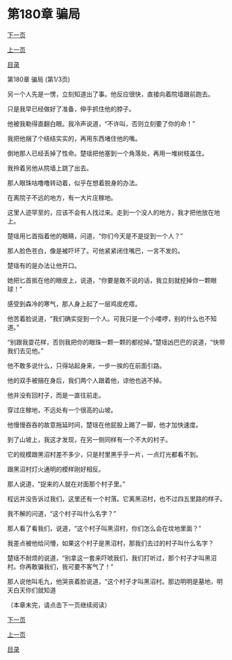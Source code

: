 <h1>第180章    骗局</h1>
            <div><p><a href="./0538_%E7%AC%AC180%E7%AB%A0_%E9%AA%97%E5%B1%80.md">下一页</a></p><p><a href="./0536_%E7%AC%AC179%E7%AB%A0_%E8%BF%B7%E9%AD%82%E9%98%B5.md">上一页</a></p><p><a href="../">目录</a></p></div>
            <div><p>第180章    骗局 (第1/3页)</p><p>另一个人先是一愣，立刻知道出了事。他反应很快，直接向着院墙跟前跑去。</p><p>只是我早已经做好了准备，伸手抓住他的脖子。</p><p>他被我勒得直翻白眼。我冷声说道，“不许叫，否则立刻要了你的命！”</p><p>我把他捆了个结结实实的，再用东西堵住他的嘴。</p><p>倒地那人已经丢掉了性命。楚瑶把他塞到一个角落处，再用一堆树枝盖住。</p><p>我拎着另他从院墙上跳了出去。</p><p>那人眼珠咕噜噜转动着，似乎在想着脱身的办法。</p><p>在离院子不远的地方，有一大片庄稼地。</p><p>这里人迹罕至的，应该不会有人找过来。走到一个没人的地方，我才把他放在地上。</p><p>楚瑶用匕首指着他的眼睛，问道，“你们今天是不是捉到一个人？”</p><p>那人脸色苍白，像是被吓坏了。可他紧紧闭住嘴巴，一言不发的。</p><p>楚瑶有的是办法让他开口。</p><p>她把匕首抵在他的眼皮上，说道，“你要是敢不说的话，我立刻就挖掉你一颗眼球！”</p><p>感受到森冷的寒气，那人身上起了一层鸡皮疙瘩。</p><p>他苦着脸说道，“我们确实捉到一个人。可我只是一个小喽啰，别的什么也不知道。”</p><p>“别跟我耍花样，否则我把你的眼珠一颗一颗的都挖掉。”楚瑶凶巴巴的说道，“快带我们去见他。”</p><p>他不敢多说什么，只得站起身来，一步一挨的在前面引路。</p><p>他的双手被捆在身后，我们两个人跟着他，谅他也逃不掉。</p><p>他并没有回村子，而是一直往前走。</p><p>穿过庄稼地，不远处有一个很高的山坡。</p><p>他慢慢吞吞的故意拖延时间，楚瑶在他屁股上踢了一脚，他才加快速度。</p><p>到了山坡上，我这才发现，在另一侧同样有一个不大的村子。</p><p>它的规模跟黑沼村差不多少，只是村里黑乎乎一片，一点灯光都看不到。</p><p>跟黑沼村灯火通明的模样刚好相反。</p><p>那人说道，“捉来的人就在对面那个村子里。”</p><p>程远并没告诉过我们，这里还有一个村落。它离黑沼村，也不过四五里路的样子。</p><p>我不解的问道，“这个村子叫什么名字？”</p><p>那人看了看我们，说道，“这个村子叫黑沼村，你们怎么会在坟地里面？”</p><p>我差点被他给问懵，如果这个村子是黑沼村，那我们去过的村子叫什么名字？</p><p>楚瑶不耐烦的说道，“别拿这一套来吓唬我们，我们打听过，那个村子才叫黑沼村。你再敢骗我们，我可要不客气了！”</p><p>那人说他叫毛九，他哭丧着脸说道，“这个村子才叫黑沼村。那边明明是墓地，明天白天你们就知道</p><p>（本章未完，请点击下一页继续阅读）</p></div>
            <div><p><a href="./0538_%E7%AC%AC180%E7%AB%A0_%E9%AA%97%E5%B1%80.md">下一页</a></p><p><a href="./0536_%E7%AC%AC179%E7%AB%A0_%E8%BF%B7%E9%AD%82%E9%98%B5.md">上一页</a></p><p><a href="../">目录</a></p></div>